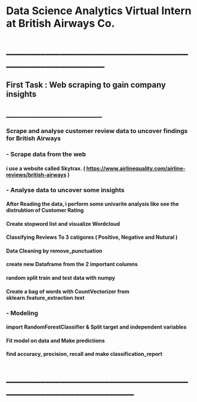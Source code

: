 # Data Science Analytics Virtual Intern at British Airways Co.
# _________________________________________________________

## First Task : Web scraping to gain company insights
## __________________________
### Scrape and analyse customer review data to uncover findings for British Airways
 ### - Scrape data from the web 
   #### i use a website called Skytrax. ( https://www.airlinequality.com/airline-reviews/british-airways )
 ### - Analyse data to uncover some insights
   #### After Reading the data, i perform some univarite analysis like see the distrubtion of Customer Rating 
   #### Create stopword list and visualize Wordcloud
   #### Classifying Reviews To 3 catigores ( Positive, Negative and Nutural )
   #### Data Cleaning by remove_punctuation
   #### create new Dataframe from the 2 important columns
   #### random split train and test data with numpy
   #### Create a bag of words with CountVectorizer from sklearn.feature_extraction.text
 ### - Modeling
   #### import RandomForestClassifier & Split target and independent variables
   #### Fit model on data and Make predictions
   #### find accuracy, precision, recall and make classification_report
 
 # _______________________________________________________________
 
 
 
